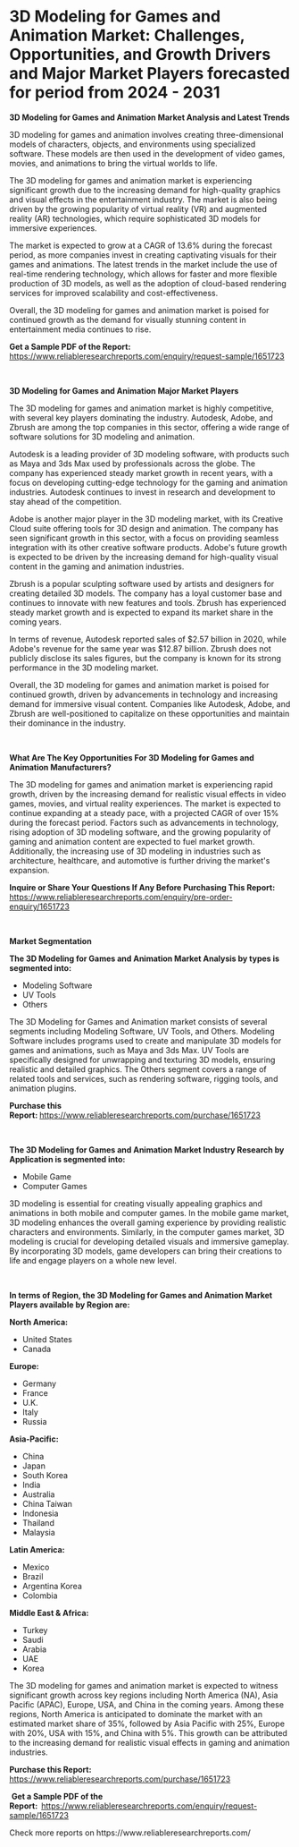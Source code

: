 <p><h1>3D Modeling for Games and Animation Market: Challenges, Opportunities, and Growth Drivers and Major Market Players forecasted for period from 2024 - 2031</h1></p><p><strong>3D Modeling for Games and Animation Market Analysis and Latest Trends</strong></p>
<p><p>3D modeling for games and animation involves creating three-dimensional models of characters, objects, and environments using specialized software. These models are then used in the development of video games, movies, and animations to bring the virtual worlds to life.</p><p>The 3D modeling for games and animation market is experiencing significant growth due to the increasing demand for high-quality graphics and visual effects in the entertainment industry. The market is also being driven by the growing popularity of virtual reality (VR) and augmented reality (AR) technologies, which require sophisticated 3D models for immersive experiences.</p><p>The market is expected to grow at a CAGR of 13.6% during the forecast period, as more companies invest in creating captivating visuals for their games and animations. The latest trends in the market include the use of real-time rendering technology, which allows for faster and more flexible production of 3D models, as well as the adoption of cloud-based rendering services for improved scalability and cost-effectiveness.</p><p>Overall, the 3D modeling for games and animation market is poised for continued growth as the demand for visually stunning content in entertainment media continues to rise.</p></p>
<p><strong>Get a Sample PDF of the Report:&nbsp;</strong> <a href="https://www.reliableresearchreports.com/enquiry/request-sample/1651723">https://www.reliableresearchreports.com/enquiry/request-sample/1651723</a></p>
<p>&nbsp;</p>
<p><strong>3D Modeling for Games and Animation Major Market Players</strong></p>
<p><p>The 3D modeling for games and animation market is highly competitive, with several key players dominating the industry. Autodesk, Adobe, and Zbrush are among the top companies in this sector, offering a wide range of software solutions for 3D modeling and animation.</p><p>Autodesk is a leading provider of 3D modeling software, with products such as Maya and 3ds Max used by professionals across the globe. The company has experienced steady market growth in recent years, with a focus on developing cutting-edge technology for the gaming and animation industries. Autodesk continues to invest in research and development to stay ahead of the competition.</p><p>Adobe is another major player in the 3D modeling market, with its Creative Cloud suite offering tools for 3D design and animation. The company has seen significant growth in this sector, with a focus on providing seamless integration with its other creative software products. Adobe's future growth is expected to be driven by the increasing demand for high-quality visual content in the gaming and animation industries.</p><p>Zbrush is a popular sculpting software used by artists and designers for creating detailed 3D models. The company has a loyal customer base and continues to innovate with new features and tools. Zbrush has experienced steady market growth and is expected to expand its market share in the coming years.</p><p>In terms of revenue, Autodesk reported sales of $2.57 billion in 2020, while Adobe's revenue for the same year was $12.87 billion. Zbrush does not publicly disclose its sales figures, but the company is known for its strong performance in the 3D modeling market.</p><p>Overall, the 3D modeling for games and animation market is poised for continued growth, driven by advancements in technology and increasing demand for immersive visual content. Companies like Autodesk, Adobe, and Zbrush are well-positioned to capitalize on these opportunities and maintain their dominance in the industry.</p></p>
<p>&nbsp;</p>
<p><strong>What Are The Key Opportunities For 3D Modeling for Games and Animation Manufacturers?</strong></p>
<p><p>The 3D modeling for games and animation market is experiencing rapid growth, driven by the increasing demand for realistic visual effects in video games, movies, and virtual reality experiences. The market is expected to continue expanding at a steady pace, with a projected CAGR of over 15% during the forecast period. Factors such as advancements in technology, rising adoption of 3D modeling software, and the growing popularity of gaming and animation content are expected to fuel market growth. Additionally, the increasing use of 3D modeling in industries such as architecture, healthcare, and automotive is further driving the market's expansion.</p></p>
<p><strong>Inquire or Share Your Questions If Any Before Purchasing This Report:</strong> <a href="https://www.reliableresearchreports.com/enquiry/pre-order-enquiry/1651723">https://www.reliableresearchreports.com/enquiry/pre-order-enquiry/1651723</a></p>
<p>&nbsp;</p>
<p><strong>Market Segmentation</strong></p>
<p><strong>The 3D Modeling for Games and Animation Market Analysis by types is segmented into:</strong></p>
<p><ul><li>Modeling Software</li><li>UV Tools</li><li>Others</li></ul></p>
<p><p>The 3D Modeling for Games and Animation market consists of several segments including Modeling Software, UV Tools, and Others. Modeling Software includes programs used to create and manipulate 3D models for games and animations, such as Maya and 3ds Max. UV Tools are specifically designed for unwrapping and texturing 3D models, ensuring realistic and detailed graphics. The Others segment covers a range of related tools and services, such as rendering software, rigging tools, and animation plugins.</p></p>
<p><strong>Purchase this Report:&nbsp;</strong><a href="https://www.reliableresearchreports.com/purchase/1651723">https://www.reliableresearchreports.com/purchase/1651723</a></p>
<p>&nbsp;</p>
<p><strong>The 3D Modeling for Games and Animation Market Industry Research by Application is segmented into:</strong></p>
<p><ul><li>Mobile Game</li><li>Computer Games</li></ul></p>
<p><p>3D modeling is essential for creating visually appealing graphics and animations in both mobile and computer games. In the mobile game market, 3D modeling enhances the overall gaming experience by providing realistic characters and environments. Similarly, in the computer games market, 3D modeling is crucial for developing detailed visuals and immersive gameplay. By incorporating 3D models, game developers can bring their creations to life and engage players on a whole new level.</p></p>
<p>&nbsp;</p>
<p><strong>In terms of Region, the 3D Modeling for Games and Animation Market Players available by Region are:</strong></p>
<p>
    <p> <strong> North America: </strong>
        <ul>
            <li>United States</li>
            <li>Canada</li>
        </ul>
        </p> 
    <p> <strong> Europe: </strong>
        <ul>
            <li>Germany</li>
            <li>France</li>
            <li>U.K.</li>
            <li>Italy</li>
            <li>Russia</li>
        </ul>
        </p> 
    <p> <strong> Asia-Pacific: </strong>
        <ul>
            <li>China</li>
            <li>Japan</li>
            <li>South Korea</li>
            <li>India</li>
            <li>Australia</li>
            <li>China Taiwan</li>
            <li>Indonesia</li>
            <li>Thailand</li>
            <li>Malaysia</li>
        </ul>
        </p> 
    <p> <strong> Latin America: </strong>
        <ul>
            <li>Mexico</li>
            <li>Brazil</li>
            <li>Argentina Korea</li>
            <li>Colombia</li>
        </ul>
        </p> 
    <p> <strong> Middle East & Africa: </strong>
        <ul>
            <li>Turkey</li>
            <li>Saudi</li>
            <li>Arabia</li>
            <li>UAE</li>
            <li>Korea</li>
        </ul>
    </p>
    </p>
<p><p>The 3D modeling for games and animation market is expected to witness significant growth across key regions including North America (NA), Asia Pacific (APAC), Europe, USA, and China in the coming years. Among these regions, North America is anticipated to dominate the market with an estimated market share of 35%, followed by Asia Pacific with 25%, Europe with 20%, USA with 15%, and China with 5%. This growth can be attributed to the increasing demand for realistic visual effects in gaming and animation industries.</p></p>
<p><strong>Purchase this Report: </strong><a href="https://www.reliableresearchreports.com/purchase/1651723">https://www.reliableresearchreports.com/purchase/1651723</a></p>
<p>&nbsp;<strong>Get a Sample PDF of the Report:&nbsp;&nbsp;</strong><a href="https://www.reliableresearchreports.com/enquiry/request-sample/1651723">https://www.reliableresearchreports.com/enquiry/request-sample/1651723</a></p>
<p><strong></strong></p>
<p>Check more reports on https://www.reliableresearchreports.com/</p>